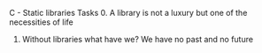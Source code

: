 C - Static libraries
Tasks
0. A library is not a luxury but one of the necessities of life
1. Without libraries what have we? We have no past and no future
